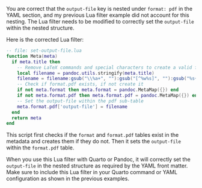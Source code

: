 You are correct that the `output-file` key is nested under `format: pdf` in the YAML section, and my previous Lua filter example did not account for this nesting. The Lua filter needs to be modified to correctly set the `output-file` within the nested structure.

Here is the corrected Lua filter:

```lua
-- file: set-output-file.lua
function Meta(meta)
  if meta.title then
    -- Remove LaTeX commands and special characters to create a valid filename
    local filename = pandoc.utils.stringify(meta.title)
    filename = filename:gsub("\\%a+", ""):gsub("[^%w%s]", ""):gsub("%s+", "_")
    -- Check if format.pdf exists, if not create it
    if not meta.format then meta.format = pandoc.MetaMap({}) end
    if not meta.format.pdf then meta.format.pdf = pandoc.MetaMap({}) end
    -- Set the output-file within the pdf sub-table
    meta.format.pdf['output-file'] = filename
  end
  return meta
end
```

This script first checks if the `format` and `format.pdf` tables exist in the metadata and creates them if they do not. Then it sets the `output-file` within the `format.pdf` table.

When you use this Lua filter with Quarto or Pandoc, it will correctly set the `output-file` in the nested structure as required by the YAML front matter. Make sure to include this Lua filter in your Quarto command or YAML configuration as shown in the previous examples.